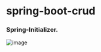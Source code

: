# spring-boot-crud

### Spring-Initializer.

![image](https://user-images.githubusercontent.com/22257930/236490126-ddf23437-df24-4e33-9fbe-1683b720bd99.png)
